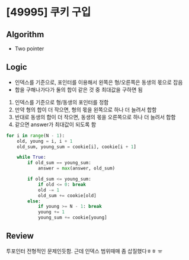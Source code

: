 # [49995] 쿠키 구입
## Algorithm
- Two pointer
## Logic
- 인덱스를 기준으로, 포인터를 이용해서 왼쪽은 형/오른쪽은 동생의 몫으로 잡음
- 합을 구해나가다가 둘의 합이 같은 것 중 최대값을 구하면 됨
1. 인덱스를 기준으로 형/동생의 포인터를 정함
2. 만약 형의 합이 더 작으면, 형의 몫을 왼쪽으로 하나 더 늘려서 합함
3. 반대로 동생의 합이 더 작으면, 동생의 몫을 오른쪽으로 하나 더 늘려서 합함
4. 같으면 answer가 최대값이 되도록 함
```python
for i in range(N - 1):
    old, young = i, i + 1
    old_sum, young_sum = cookie[i], cookie[i + 1]

    while True:
        if old_sum == young_sum:
            answer = max(answer, old_sum)

        if old_sum <= young_sum:
            if old <= 0: break
            old -= 1
            old_sum += cookie[old]
        else:
            if young >= N - 1: break
            young += 1
            young_sum += cookie[young]
```

## Review
투포인터 전형적인 문제인듯함. 근데 인덱스 범위때매 좀 삽질했다ㅎㅎ ㅠ